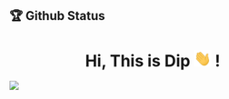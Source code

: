 
## 🏆 Github Status

<h1 align="center"> Hi, This is Dip <img src="https://raw.githubusercontent.com/ABSphreak/ABSphreak/master/gifs/Hi.gif" width="30px"> ! </h1>


![](https://raw.githubusercontent.com/halfrost/halfrost/master/icons/header_.png)



